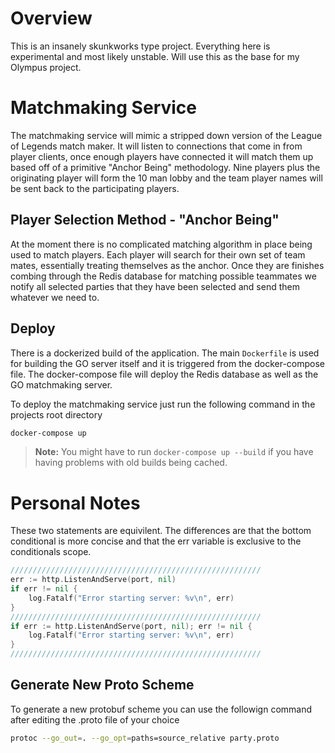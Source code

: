 # Overview
This is an insanely skunkworks type project. Everything here is experimental and most likely unstable.
Will use this as the base for my Olympus project.

# Matchmaking Service
The matchmaking service will mimic a stripped down version of the League of Legends match maker. It will listen to connections that come in from player clients, once enough players have connected it will match them up based off of a primitive "Anchor Being" methodology. Nine players plus the originating player will form the 10 man lobby and the team player names will be sent back to the participating players.

## Player Selection Method - "Anchor Being"
At the moment there is no complicated matching algorithm in place being used to match players. Each player will search for their own set of team mates, essentially treating themselves as the anchor. Once they are finishes combing through the Redis database for matching possible teammates we notify all selected parties that they have been selected and send them whatever we need to.

## Deploy
There is a dockerized build of the application. The main `Dockerfile` is used for building the GO server itself and it is triggered from the docker-compose file. The docker-compose file will deploy the Redis database as well as the GO matchmaking server. 

To deploy the matchmaking service just run the following command in the projects root directory
```bash
docker-compose up
```
> **Note:** You might have to run `docker-compose up --build` if you have having problems with old builds being cached. 


# Personal Notes

These two statements are equivilent. The differences are that the bottom conditional is more concise and that the err variable is exclusive to the conditionals scope.
```go
////////////////////////////////////////////////////////
err := http.ListenAndServe(port, nil)
if err != nil {
    log.Fatalf("Error starting server: %v\n", err)
}
////////////////////////////////////////////////////////
if err := http.ListenAndServe(port, nil); err != nil {
    log.Fatalf("Error starting server: %v\n", err)
}
////////////////////////////////////////////////////////
```

## Generate New Proto Scheme
To generate a new protobuf scheme you can use the followign command after editing the .proto file of your choice

```bash
protoc --go_out=. --go_opt=paths=source_relative party.proto
```